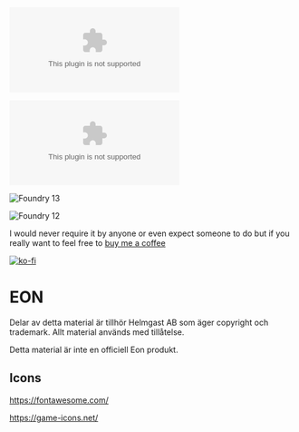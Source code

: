 ![Latest Release Download Count](https://img.shields.io/github/downloads/p4535992/Foundry_EON-RPG/latest/v4.0.1.zip?color=2b82fc&label=DOWNLOADS&style=for-the-badge)

![Latest Release Download Count](https://img.shields.io/github/downloads/p4535992/Foundry_EON-RPG/latest/v4.0.0.zip?color=2b82fc&label=DOWNLOADS&style=for-the-badge)

![Foundry 13](https://img.shields.io/badge/Foundry-v13-informational)

![Foundry 12](https://img.shields.io/badge/Foundry-v12-informational)

I would never require it by anyone or even expect someone to do but if you really want to feel free to [buy me a coffee](https://ko-fi.com/johanfk) 

[![ko-fi](https://ko-fi.com/img/githubbutton_sm.svg)](https://ko-fi.com/johanfk)

# EON 
Delar av detta material är tillhör Helmgast AB som äger copyright och trademark. Allt material används med tillåtelse. 

Detta material är inte en officiell Eon produkt.


## Icons
https://fontawesome.com/

https://game-icons.net/



